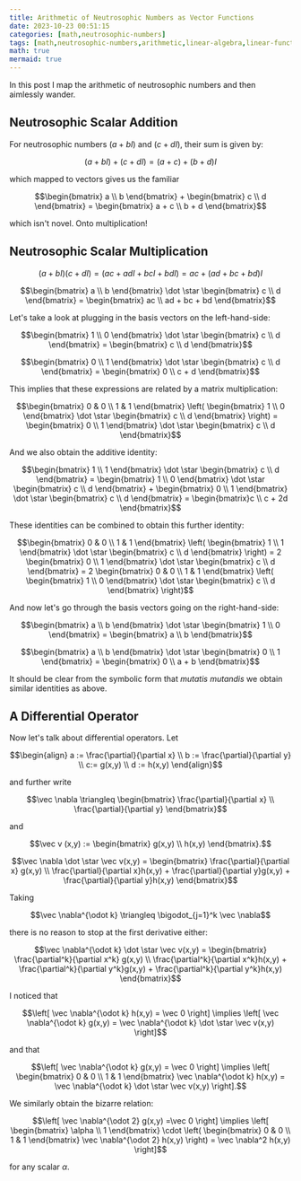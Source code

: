 ```yaml
---
title: Arithmetic of Neutrosophic Numbers as Vector Functions
date: 2023-10-23 00:51:15
categories: [math,neutrosophic-numbers]
tags: [math,neutrosophic-numbers,arithmetic,linear-algebra,linear-functional,differential-operator,vectors,vector-functions]
math: true
mermaid: true
---
```


In this post I map the arithmetic of neutrosophic numbers and then aimlessly wander.

## Neutrosophic Scalar Addition

For neutrosophic numbers $(a+bI)$ and $(c+dI)$, their sum is given by:

$$(a+bI) + (c+dI) = (a+c)+(b+d)I$$

which mapped to vectors gives us the familiar

$$\begin{bmatrix} a \\ b \end{bmatrix} + \begin{bmatrix} c \\ d \end{bmatrix} = \begin{bmatrix} a + c \\ b + d \end{bmatrix}$$

which isn't novel. Onto multiplication!

## Neutrosophic Scalar Multiplication

$$(a+bI)(c+dI) = (ac + adI +bcI + bdI) = ac + (ad +bc + bd)I$$

$$\begin{bmatrix} a \\ b \end{bmatrix} \dot \star \begin{bmatrix} c \\ d \end{bmatrix} = \begin{bmatrix} ac \\ ad + bc + bd \end{bmatrix}$$

Let's take a look at plugging in the basis vectors on the left-hand-side:

$$\begin{bmatrix} 1 \\ 0 \end{bmatrix} \dot \star \begin{bmatrix} c \\ d \end{bmatrix} = \begin{bmatrix} c \\ d \end{bmatrix}$$

$$\begin{bmatrix} 0 \\ 1 \end{bmatrix} \dot \star \begin{bmatrix} c \\ d \end{bmatrix} = \begin{bmatrix} 0 \\ c + d \end{bmatrix}$$

This implies that these expressions are related by a matrix multiplication:

$$\begin{bmatrix} 0 & 0 \\ 1 & 1 \end{bmatrix} \left( \begin{bmatrix} 1 \\ 0 \end{bmatrix} \dot \star \begin{bmatrix} c \\ d \end{bmatrix} \right) = \begin{bmatrix} 0 \\ 1 \end{bmatrix} \dot \star \begin{bmatrix} c \\ d \end{bmatrix}$$

And we also obtain the additive identity:

$$\begin{bmatrix} 1 \\ 1 \end{bmatrix} \dot \star \begin{bmatrix} c \\ d \end{bmatrix} = \begin{bmatrix} 1 \\ 0 \end{bmatrix} \dot \star \begin{bmatrix} c \\ d \end{bmatrix} + \begin{bmatrix} 0 \\ 1 \end{bmatrix} \dot \star \begin{bmatrix} c \\ d \end{bmatrix} = \begin{bmatrix}c \\ c + 2d \end{bmatrix}$$

These identities can be combined to obtain this further identity:

$$\begin{bmatrix} 0 & 0 \\ 1 & 1 \end{bmatrix} \left( \begin{bmatrix} 1 \\ 1 \end{bmatrix} \dot \star \begin{bmatrix} c \\ d \end{bmatrix} \right) = 2 \begin{bmatrix} 0 \\ 1 \end{bmatrix} \dot \star \begin{bmatrix} c \\ d \end{bmatrix} = 2 \begin{bmatrix} 0 & 0 \\ 1 & 1 \end{bmatrix} \left( \begin{bmatrix} 1 \\ 0 \end{bmatrix} \dot \star \begin{bmatrix} c \\ d \end{bmatrix} \right)$$

And now let's go through the basis vectors going on the right-hand-side:

$$\begin{bmatrix} a \\ b \end{bmatrix} \dot \star \begin{bmatrix} 1 \\ 0 \end{bmatrix} = \begin{bmatrix} a \\ b \end{bmatrix}$$

$$\begin{bmatrix} a \\ b \end{bmatrix} \dot \star \begin{bmatrix} 0 \\ 1 \end{bmatrix} = \begin{bmatrix} 0 \\ a + b \end{bmatrix}$$

It should be clear from the symbolic form that *mutatis mutandis* we obtain similar identities as above.

## A Differential Operator

Now let's talk about differential operators. Let

$$\begin{align} a := \frac{\partial}{\partial x} \\ b := \frac{\partial}{\partial y} \\ c:= g(x,y) \\ d := h(x,y) \end{align}$$

and further write

$$\vec \nabla \triangleq \begin{bmatrix} \frac{\partial}{\partial x} \\ \frac{\partial}{\partial y} \end{bmatrix}$$

and 

$$\vec v (x,y) := \begin{bmatrix} g(x,y) \\ h(x,y) \end{bmatrix}.$$

$$\vec \nabla \dot \star \vec v(x,y) = \begin{bmatrix} \frac{\partial}{\partial x} g(x,y) \\ \frac{\partial}{\partial x}h(x,y) + \frac{\partial}{\partial y}g(x,y) + \frac{\partial}{\partial y}h(x,y) \end{bmatrix}$$

Taking

$$\vec \nabla^{\odot k} \triangleq \bigodot_{j=1}^k \vec \nabla$$

there is no reason to stop at the first derivative either:

$$\vec \nabla^{\odot k} \dot \star \vec v(x,y) = \begin{bmatrix} \frac{\partial^k}{\partial x^k} g(x,y) \\ \frac{\partial^k}{\partial x^k}h(x,y) + \frac{\partial^k}{\partial y^k}g(x,y) + \frac{\partial^k}{\partial y^k}h(x,y) \end{bmatrix}$$

I noticed that 

$$\left[ \vec \nabla^{\odot k} h(x,y) = \vec 0 \right] \implies \left[ \vec \nabla^{\odot k} g(x,y) = \vec \nabla^{\odot k} \dot \star \vec v(x,y) \right]$$

and that

$$\left[ \vec \nabla^{\odot k} g(x,y) = \vec 0 \right] \implies \left[ \begin{bmatrix} 0 & 0 \\ 1 & 1 \end{bmatrix} \vec \nabla^{\odot k} h(x,y) = \vec \nabla^{\odot k} \dot \star \vec v(x,y) \right].$$

We similarly obtain the bizarre relation:

$$\left[ \vec \nabla^{\odot 2} g(x,y) =\vec 0  \right] \implies \left[ \begin{bmatrix} \alpha \\ 1 \end{bmatrix} \cdot \left( \begin{bmatrix} 0 & 0 \\ 1 & 1 \end{bmatrix} \vec \nabla^{\odot 2} h(x,y) \right) = \vec \nabla^2 h(x,y) \right]$$

for any scalar $\alpha$.
